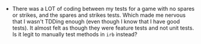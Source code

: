 * There was a LOT of coding between my tests for a game with no spares or strikes, and the spares and strikes tests. Which made me nervous that I wasn't TDDing enough (even though I know that I have good tests). It almost felt as though they were feature tests and not unit tests. Is it legit to manually test methods in `irb` instead?